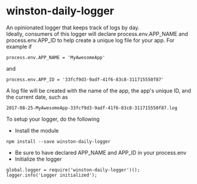 # winston-daily-logger

An opinionated logger that keeps track of logs by day.  
Ideally, consumers of this logger will declare process.env.APP_NAME and process.env.APP_ID to help create a unique log file for your app.
For example if
```
process.env.APP_NAME = 'MyAwesomeApp'
```
and
```
process.env.APP_ID = '33fcf9d3-9adf-41f6-83c8-311715550f87'
```
A log file will be created with the name of the app, the app's unique ID, and the current date, such as
```
2017-08-25-MyAwesomeApp-33fcf9d3-9adf-41f6-83c8-311715550f87.log
```

To setup your logger, do the following  
  - Install the module
  ```
npm install --save winston-daily-logger
```
  - Be sure to have declared APP_NAME and APP_ID in your process.env
  - Initialize the logger
  ```
global.logger = require('winston-daily-logger')();
logger.info('Logger initialized');
```
